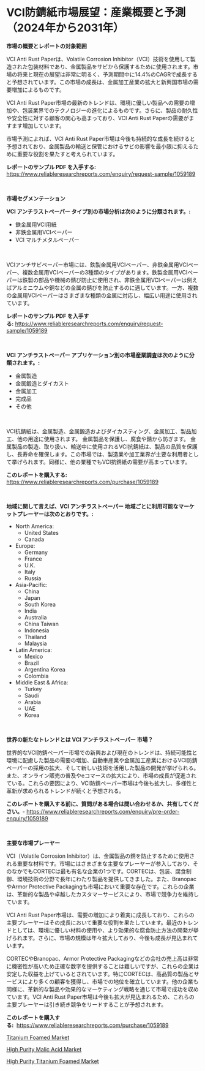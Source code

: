 <p><h1>VCI防錆紙市場展望：産業概要と予測（2024年から2031年）</h1></p><p><strong>市場の概要とレポートの対象範囲</strong></p>
<p><p>VCI Anti Rust Paperは、Volatile Corrosion Inhibitor（VCI）技術を使用して製造された包装材料であり、金属製品をサビから保護するために使用されます。市場の将来と現在の展望は非常に明るく、予測期間中に14.4%のCAGRで成長すると予想されています。この市場の成長は、金属加工産業の拡大と新興国市場の需要増加によるものです。</p><p>VCI Anti Rust Paper市場の最新のトレンドは、環境に優しい製品への需要の増加や、包装業界でのテクノロジーの進化によるものです。さらに、製品の耐久性や安全性に対する顧客の関心も高まっており、VCI Anti Rust Paperの需要がますます増加しています。</p><p>市場予測によれば、VCI Anti Rust Paper市場は今後も持続的な成長を続けると予想されており、金属製品の輸送と保管におけるサビの影響を最小限に抑えるために重要な役割を果たすと考えられています。</p></p>
<p><strong>レポートのサンプル PDF を入手する:</strong> <a href="https://www.reliableresearchreports.com/enquiry/request-sample/1059189">https://www.reliableresearchreports.com/enquiry/request-sample/1059189</a></p>
<p>&nbsp;</p>
<p><strong>市場セグメンテーション</strong></p>
<p><strong>VCI アンチラストペーパー タイプ別の市場分析は次のように分類されます。:</strong></p>
<p><ul><li>鉄金属用VCI用紙</li><li>非鉄金属用VCIペーパー</li><li>VCI マルチメタルペーパー</li></ul></p>
<p>&nbsp;</p>
<p><p>VCIアンチサビペーパー市場には、鉄製金属用VCIペーパー、非鉄金属用VCIペーパー、複数金属用VCIペーパーの3種類のタイプがあります。鉄製金属用VCIペーパーは鉄製の部品や機械の錆び防止に使用され、非鉄金属用VCIペーパーは例えばアルミニウムや銅などの金属の錆びを防止するのに適しています。一方、複数の金属用VCIペーパーはさまざまな種類の金属に対応し、幅広い用途に使用されています。</p></p>
<p><strong>レポートのサンプル PDF を入手する:</strong>&nbsp;<a href="https://www.reliableresearchreports.com/enquiry/request-sample/1059189">https://www.reliableresearchreports.com/enquiry/request-sample/1059189</a></p>
<p>&nbsp;</p>
<p><strong> VCI アンチラストペーパー アプリケーション別の市場産業調査は次のように分類されます。:</strong></p>
<p><ul><li>金属製造</li><li>金属鍛造とダイカスト</li><li>金属加工</li><li>完成品</li><li>その他</li></ul></p>
<p>&nbsp;</p>
<p><p>VCI抗錆紙は、金属製造、金属鍛造およびダイカスティング、金属加工、製品加工、他の用途に使用されます。 金属製品を保護し、腐食や錆から防ぎます。 金属製品の製造、取り扱い、輸送中に使用されるVCI抗錆紙は、製品の品質を保護し、長寿命を確保します。この市場では、製造業や加工業界が主要な利用者として挙げられます。同様に、他の業種でもVCI抗錆紙の需要が高まっています。</p></p>
<p><strong>このレポートを購入する:</strong>&nbsp; <a href="https://www.reliableresearchreports.com/purchase/1059189">https://www.reliableresearchreports.com/purchase/1059189</a></p>
<p>&nbsp;</p>
<p><strong>地域に関して言えば、VCI アンチラストペーパー 地域ごとに利用可能なマーケットプレーヤーは次のとおりです。:</strong></p>
<p><ul>
    <li>
        North America:
        <ul>
            <li>United States</li>
            <li>Canada</li>
        </ul>
    </li>
    <li>
        Europe:
        <ul>
            <li>Germany</li>
            <li>France</li>
            <li>U.K.</li>
            <li>Italy</li>
            <li>Russia</li>
        </ul>
    </li>
    <li>
        Asia-Pacific:
        <ul>
            <li>China</li>
            <li>Japan</li>
            <li>South Korea</li>
            <li>India</li>
            <li>Australia</li>
            <li>China Taiwan</li>
            <li>Indonesia</li>
            <li>Thailand</li>
            <li>Malaysia</li>
        </ul>
    </li>
    <li>
        Latin America:
        <ul>
            <li>Mexico</li>
            <li>Brazil</li>
            <li>Argentina Korea</li>
            <li>Colombia</li>
        </ul>
    </li>
    <li>
        Middle East & Africa:
        <ul>
            <li>Turkey</li>
            <li>Saudi</li>
            <li>Arabia</li>
            <li>UAE</li>
            <li>Korea</li>
        </ul>
    </li>
    </ul></p>
<p>&nbsp;</p>
<p><strong>世界の新たなトレンドとは VCI アンチラストペーパー 市場？</strong></p>
<p><p>世界的なVCI防錆ペーパー市場での新興および現在のトレンドは、持続可能性と環境に配慮した製品の需要の増加、自動車産業や金属加工産業におけるVCI防錆ペーパーの採用の拡大、そして新しい技術を活用した製品の開発が挙げられる。また、オンライン販売の普及やeコマースの拡大により、市場の成長が促進されている。これらの要因により、VCI防錆ペーパー市場は今後も拡大し、多様性と革新が求められるトレンドが続くと予想される。</p></p>
<p><strong>このレポートを購入する前に、質問がある場合は問い合わせるか、共有してください。</strong>- <a href="https://www.reliableresearchreports.com/enquiry/pre-order-enquiry/1059189">https://www.reliableresearchreports.com/enquiry/pre-order-enquiry/1059189</a></p>
<p>&nbsp;</p>
<p><strong>主要な市場プレーヤー</strong></p>
<p><p>VCI（Volatile Corrosion Inhibitor）は、金属製品の錆を防止するために使用される重要な材料です。市場にはさまざまな主要なプレーヤーが参入しており、そのなかでもCORTECは最も有名な企業の1つです。CORTECは、包装、腐食制御、環境技術の分野で長年にわたり製品を提供してきました。また、BranopacやArmor Protective Packagingも市場において重要な存在です。これらの企業は、革新的な製品や卓越したカスタマーサービスにより、市場で競争力を維持しています。</p><p>VCI Anti Rust Paper市場は、需要の増加により着実に成長しており、これらの主要プレーヤーはその成長において重要な役割を果たしています。最近のトレンドとしては、環境に優しい材料の使用や、より効果的な腐食防止方法の開発が挙げられます。さらに、市場の規模は年々拡大しており、今後も成長が見込まれています。</p><p>CORTECやBranopac、Armor Protective Packagingなどの会社の売上高は非常に機密性が高いため正確な数字を提供することは難しいですが、これらの企業は安定した収益を上げているとされています。特にCORTECは、高品質の製品とサービスにより多くの顧客を獲得し、市場での地位を確立しています。他の企業も同様に、革新的な製品や効果的なマーケティング戦略を通じて市場で成功を収めています。VCI Anti Rust Paper市場は今後も拡大が見込まれるため、これらの主要プレーヤーは引き続き競争をリードすることが予想されます。</p></p>
<p><strong>このレポートを購入する:</strong>&nbsp;&nbsp;<a href="https://www.reliableresearchreports.com/purchase/1059189">https://www.reliableresearchreports.com/purchase/1059189</a></p>
<p><p><a href="https://github.com/lubmix/Market-Research-Report-List-1/blob/main/titanium-foamed-market.md">Titanium Foamed Market</a></p><p><a href="https://github.com/joannagoyvaerts/Market-Research-Report-List-1/blob/main/high-purity-malic-acid-market.md">High Purity Malic Acid Market</a></p><p><a href="https://github.com/Hazelklievgspy6vdcsmu106w/Market-Research-Report-List-1/blob/main/high-purity-titanium-foamed-market.md">High Purity Titanium Foamed Market</a></p></p>